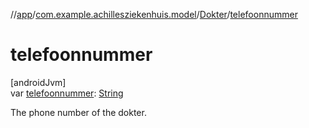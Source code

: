 //[app](../../../index.md)/[com.example.achillesziekenhuis.model](../index.md)/[Dokter](index.md)/[telefoonnummer](telefoonnummer.md)

# telefoonnummer

[androidJvm]\
var [telefoonnummer](telefoonnummer.md): [String](https://kotlinlang.org/api/latest/jvm/stdlib/kotlin/-string/index.html)

The phone number of the dokter.

